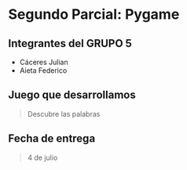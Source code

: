 # Segundo Parcial: Pygame

## Integrantes del GRUPO 5

* Cáceres Julian
* Aieta Federico

## Juego que desarrollamos

> Descubre las palabras

## Fecha de entrega

> 4 de julio